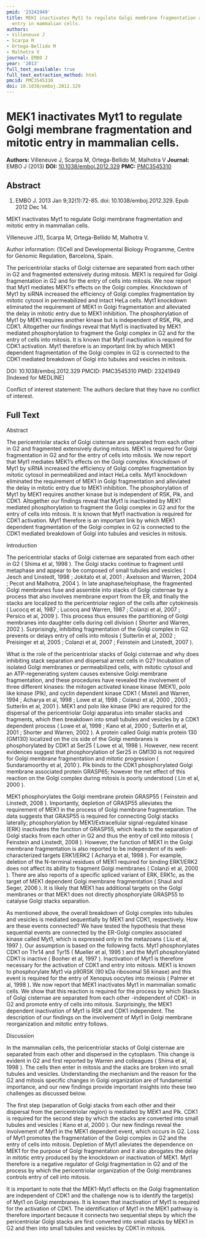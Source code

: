 ```yaml
---
pmid: '23241949'
title: MEK1 inactivates Myt1 to regulate Golgi membrane fragmentation and mitotic
  entry in mammalian cells.
authors:
- Villeneuve J
- Scarpa M
- Ortega-Bellido M
- Malhotra V
journal: EMBO J
year: '2013'
full_text_available: true
full_text_extraction_method: html
pmcid: PMC3545310
doi: 10.1038/emboj.2012.329
---
```


# MEK1 inactivates Myt1 to regulate Golgi membrane fragmentation and mitotic entry in mammalian cells.
**Authors:** Villeneuve J, Scarpa M, Ortega-Bellido M, Malhotra V
**Journal:** EMBO J (2013)
**DOI:** [10.1038/emboj.2012.329](https://doi.org/10.1038/emboj.2012.329)
**PMC:** [PMC3545310](https://www.ncbi.nlm.nih.gov/pmc/articles/PMC3545310/)

## Abstract

1. EMBO J. 2013 Jan 9;32(1):72-85. doi: 10.1038/emboj.2012.329. Epub 2012 Dec 14.

MEK1 inactivates Myt1 to regulate Golgi membrane fragmentation and mitotic entry 
in mammalian cells.

Villeneuve J(1), Scarpa M, Ortega-Bellido M, Malhotra V.

Author information:
(1)Cell and Developmental Biology Programme, Centre for Genomic Regulation, 
Barcelona, Spain.

The pericentriolar stacks of Golgi cisternae are separated from each other in G2 
and fragmented extensively during mitosis. MEK1 is required for Golgi 
fragmentation in G2 and for the entry of cells into mitosis. We now report that 
Myt1 mediates MEK1's effects on the Golgi complex. Knockdown of Myt1 by siRNA 
increased the efficiency of Golgi complex fragmentation by mitotic cytosol in 
permeabilized and intact HeLa cells. Myt1 knockdown eliminated the requirement 
of MEK1 in Golgi fragmentation and alleviated the delay in mitotic entry due to 
MEK1 inhibition. The phosphorylation of Myt1 by MEK1 requires another kinase but 
is independent of RSK, Plk, and CDK1. Altogether our findings reveal that Myt1 
is inactivated by MEK1 mediated phosphorylation to fragment the Golgi complex in 
G2 and for the entry of cells into mitosis. It is known that Myt1 inactivation 
is required for CDK1 activation. Myt1 therefore is an important link by which 
MEK1 dependent fragmentation of the Golgi complex in G2 is connected to the CDK1 
mediated breakdown of Golgi into tubules and vesicles in mitosis.

DOI: 10.1038/emboj.2012.329
PMCID: PMC3545310
PMID: 23241949 [Indexed for MEDLINE]

Conflict of interest statement: The authors declare that they have no conflict 
of interest.

## Full Text

Abstract

The pericentriolar stacks of Golgi cisternae are separated from each other in G2 and fragmented extensively during mitosis. MEK1 is required for Golgi fragmentation in G2 and for the entry of cells into mitosis. We now report that Myt1 mediates MEK1’s effects on the Golgi complex. Knockdown of Myt1 by siRNA increased the efficiency of Golgi complex fragmentation by mitotic cytosol in permeabilized and intact HeLa cells. Myt1 knockdown eliminated the requirement of MEK1 in Golgi fragmentation and alleviated the delay in mitotic entry due to MEK1 inhibition. The phosphorylation of Myt1 by MEK1 requires another kinase but is independent of RSK, Plk, and CDK1. Altogether our findings reveal that Myt1 is inactivated by MEK1 mediated phosphorylation to fragment the Golgi complex in G2 and for the entry of cells into mitosis. It is known that Myt1 inactivation is required for CDK1 activation. Myt1 therefore is an important link by which MEK1 dependent fragmentation of the Golgi complex in G2 is connected to the CDK1 mediated breakdown of Golgi into tubules and vesicles in mitosis.

Introduction

The pericentriolar stacks of Golgi cisternae are separated from each other in G2 ( Shima et al, 1998 ). The Golgi stacks continue to fragment until metaphase and appear to be composed of small tubules and vesicles ( Jesch and Linstedt, 1998 ; Jokitalo et al, 2001 ; Axelsson and Warren, 2004 ; Pecot and Malhotra, 2004 ). In late anaphase/telophase, the fragmented Golgi membranes fuse and assemble into stacks of Golgi cisternae by a process that also involves membrane export from the ER, and finally the stacks are localized to the pericentriolar region of the cells after cytokinesis ( Lucocq et al, 1987 ; Lucocq and Warren, 1987 ; Colanzi et al, 2007 ; Persico et al, 2009 ). This process thus ensures the partitioning of Golgi membranes into daughter cells during cell division ( Shorter and Warren, 2002 ). Surprisingly, inhibiting fragmentation of the Golgi complex in G2 prevents or delays entry of cells into mitosis ( Sutterlin et al, 2002 ; Preisinger et al, 2005 ; Colanzi et al, 2007 ; Feinstein and Linstedt, 2007 ).

What is the role of the pericentriolar stacks of Golgi cisternae and why does inhibiting stack separation and dispersal arrest cells in G2? Incubation of isolated Golgi membranes or permeabilized cells, with mitotic cytosol and an ATP-regenerating system causes extensive Golgi membrane fragmentation, and these procedures have revealed the involvement of three different kinases: the mitogen activated kinase kinase (MEK1), polo like kinase (Plk), and cyclin dependent kinase CDK1 ( Misteli and Warren, 1994 ; Acharya et al, 1998 ; Lowe et al, 1998 ; Colanzi et al, 2000 , 2003 ; Sutterlin et al, 2001 ). MEK1 and polo like kinase (Plk) are required for the dispersal of the pericentriolar Golgi apparatus into smaller stacks and fragments, which then breakdown into small tubules and vesicles by a CDK1 dependent process ( Lowe et al, 1998 ; Kano et al, 2000 ; Sutterlin et al, 2001 ; Shorter and Warren, 2002 ). A protein called Golgi matrix protein 130 (GM130) localized on the cis side of the Golgi membranes is phosphorylated by CDK1 at Ser25 ( Lowe et al, 1998 ). However, new recent evidences suggest that phosphorylation of Ser25 in GM130 is not required for Golgi membrane fragmentation and mitotic progression ( Sundaramoorthy et al, 2010 ). Plk binds to the CDK1 phosphorylated Golgi membrane associated protein GRASP65; however the net effect of this reaction on the Golgi complex during mitosis is poorly understood ( Lin et al, 2000 ).

MEK1 phosphorylates the Golgi membrane protein GRASP55 ( Feinstein and Linstedt, 2008 ). Importantly, depletion of GRASP55 alleviates the requirement of MEK1 in the process of Golgi membrane fragmentation. The data suggests that GRASP55 is required for connecting Golgi stacks laterally; phosphorylation by MEK1/Extracellular signal-regulated kinase (ERK) inactivates the function of GRASP55, which leads to the separation of Golgi stacks from each other in G2 and thus the entry of cell into mitosis ( Feinstein and Linstedt, 2008 ). However, the function of MEK1 in the Golgi membrane fragmentation is also reported to be independent of its well-characterized targets ERK1/ERK2 ( Acharya et al, 1998 ). For example, deletion of the N-terminal residues of MEK1 required for binding ERK1/ERK2 does not affect its ability to fragment Golgi membranes ( Colanzi et al, 2000 ). There are also reports of a specific spliced variant of ERK, ERK1c, as the target of MEK1 dependent Golgi membrane fragmentation ( Shaul and Seger, 2006 ). It is likely that MEK1 has additional targets on the Golgi membranes or that MEK1 does not directly phosphorylate GRASP55 to catalyse Golgi stacks separation.

As mentioned above, the overall breakdown of Golgi complex into tubules and vesicles is mediated sequentially by MEK1 and CDK1, respectively. How are these events connected? We have tested the hypothesis that these sequential events are connected by the ER-Golgi complex associated kinase called Myt1, which is expressed only in the metazoans ( Liu et al, 1997 ). Our assumption is based on the following facts. Myt1 phosphorylates CDK1 on Thr14 and Tyr15 ( Mueller et al, 1995 ) and the Myt1 phosphorylated CDK1 is inactive ( Booher et al, 1997 ). Inactivation of Myt1 is therefore necessary for the activation of CDK1 and entry into mitosis. MEK1 is known to phosphorylate Myt1 via p90RSK (90 kDa ribosomal S6 kinase) and this event is required for the entry of Xenopus oocytes into meiosis ( Palmer et al, 1998 ). We now report that MEK1 inactivates Myt1 in mammalian somatic cells. We show that this reaction is required for the process by which Stacks of Golgi cisternae are separated from each other -independent of CDK1- in G2 and promote entry of cells into mitosis. Surprisingly, the MEK1 dependent inactivation of Myt1 is RSK and CDK1 independent. The description of our findings on the involvement of Myt1 in Golgi membrane reorganization and mitotic entry follows.

Discussion

In the mammalian cells, the pericentriolar stacks of Golgi cisternae are separated from each other and dispersed in the cytoplasm. This change is evident in G2 and first reported by Warren and colleagues ( Shima et al, 1998 ). The cells then enter in mitosis and the stacks are broken into small tubules and vesicles. Understanding the mechanism and the reason for the G2 and mitosis specific changes in Golgi organization are of fundamental importance, and our new findings provide important insights into these two challenges as discussed below.

The first step (separation of Golgi stacks from each other and their dispersal from the pericentriolar region) is mediated by MEK1 and Plk. CDK1 is required for the second step by which the stacks are converted into small tubules and vesicles ( Kano et al, 2000 ). Our new findings reveal the involvement of Myt1 in the MEK1 dependent event, which occurs in G2. Loss of Myt1 promotes the fragmentation of the Golgi complex in G2 and the entry of cells into mitosis. Depletion of Myt1 alleviates the dependence on MEK1 for the purpose of Golgi fragmentation and it also abrogates the delay in mitotic entry produced by the knockdown or inactivation of MEK1. Myt1 therefore is a negative regulator of Golgi fragmentation in G2 and of the process by which the pericentriolar organization of the Golgi membranes controls entry of cell into mitosis.

It is important to note that the MEK1-Myt1 effects on the Golgi fragmentation are independent of CDK1 and the challenge now is to identify the target(s) of Myt1 on Golgi membranes. It is known that inactivation of Myt1 is required for the activation of CDK1. The identification of Myt1 in the MEK1 pathway is therefore important because it connects two sequential steps by which the pericentriolar Golgi stacks are first converted into small stacks by MEK1 in G2 and then into small tubules and vesicles by CDK1 in mitosis.
